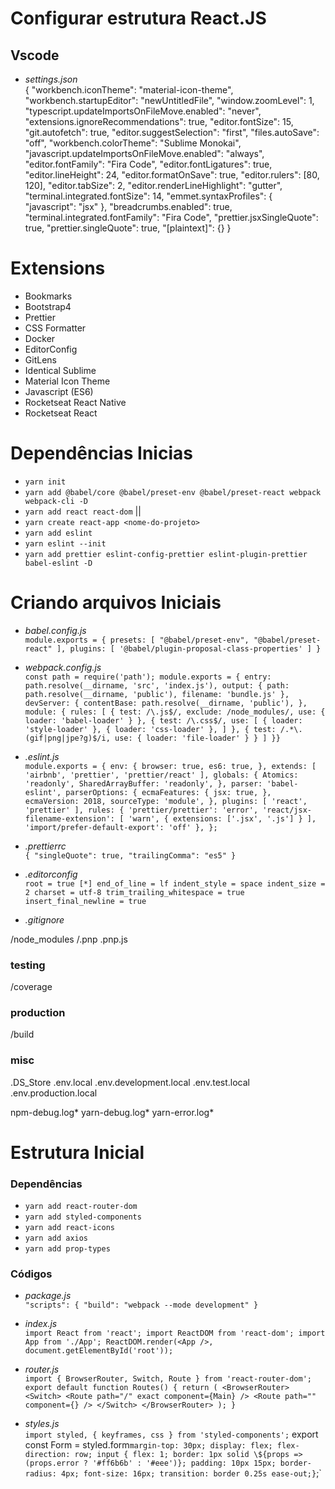 # Configurar estrutura React.JS

## Vscode

- _settings.json_ <br />
  {
  "workbench.iconTheme": "material-icon-theme",
  "workbench.startupEditor": "newUntitledFile",
  "window.zoomLevel": 1,
  "typescript.updateImportsOnFileMove.enabled": "never",
  "extensions.ignoreRecommendations": true,
  "editor.fontSize": 15,
  "git.autofetch": true,
  "editor.suggestSelection": "first",
  "files.autoSave": "off",
  "workbench.colorTheme": "Sublime Monokai",
  "javascript.updateImportsOnFileMove.enabled": "always",
  "editor.fontFamily": "Fira Code",
  "editor.fontLigatures": true,
  "editor.lineHeight": 24,
  "editor.formatOnSave": true,
  "editor.rulers": [80, 120],
  "editor.tabSize": 2,
  "editor.renderLineHighlight": "gutter",
  "terminal.integrated.fontSize": 14,
  "emmet.syntaxProfiles": {
  "javascript": "jsx"
  },
  "breadcrumbs.enabled": true,
  "terminal.integrated.fontFamily": "Fira Code",
  "prettier.jsxSingleQuote": true,
  "prettier.singleQuote": true,
  "[plaintext]": {}
  }

# Extensions

- Bookmarks
- Bootstrap4
- Prettier
- CSS Formatter
- Docker
- EditorConfig
- GitLens
- Identical Sublime
- Material Icon Theme
- Javascript (ES6)
- Rocketseat React Native
- Rocketseat React

# Dependências Inicias

- `yarn init`
- `yarn add @babel/core @babel/preset-env @babel/preset-react webpack webpack-cli -D`
- `yarn add react react-dom` ||
- `yarn create react-app <nome-do-projeto>`
- `yarn add eslint`
- `yarn eslint --init`
- `yarn add prettier eslint-config-prettier eslint-plugin-prettier babel-eslint -D`

# Criando arquivos Iniciais

- _babel.config.js_ <br />
  `module.exports = { presets: [ "@babel/preset-env", "@babel/preset-react" ], plugins: [ '@babel/plugin-proposal-class-properties' ] }`

- _webpack.config.js_ <br />
  `const path = require('path'); module.exports = { entry: path.resolve(__dirname, 'src', 'index.js'), output: { path: path.resolve(__dirname, 'public'), filename: 'bundle.js' }, devServer: { contentBase: path.resolve(__dirname, 'public'), }, module: { rules: [ { test: /\.js$/, exclude: /node_modules/, use: { loader: 'babel-loader' } }, { test: /\.css$/, use: [ { loader: 'style-loader' }, { loader: 'css-loader' }, ] }, { test: /.*\.(gif|png|jpe?g)$/i, use: { loader: 'file-loader' } } ] }}`

- _.eslint.js_ <br />
  `module.exports = { env: { browser: true, es6: true, }, extends: [ 'airbnb', 'prettier', 'prettier/react' ], globals: { Atomics: 'readonly', SharedArrayBuffer: 'readonly', }, parser: 'babel-eslint', parserOptions: { ecmaFeatures: { jsx: true, }, ecmaVersion: 2018, sourceType: 'module', }, plugins: [ 'react', 'prettier' ], rules: { 'prettier/prettier': 'error', 'react/jsx-filename-extension': [ 'warn', { extensions: ['.jsx', '.js'] } ], 'import/prefer-default-export': 'off' }, };`

- _.prettierrc_ <br />
  `{ "singleQuote": true, "trailingComma": "es5" }`

- _.editorconfig_ <br />
  `root = true [*] end_of_line = lf indent_style = space indent_size = 2 charset = utf-8 trim_trailing_whitespace = true insert_final_newline = true`

- _.gitignore_ <br />

/node_modules
/.pnp
.pnp.js

### testing

/coverage

### production

/build

### misc

.DS_Store
.env.local
.env.development.local
.env.test.local
.env.production.local

npm-debug.log*
yarn-debug.log*
yarn-error.log\*

# Estrutura Inicial

### Dependências

- `yarn add react-router-dom`
- `yarn add styled-components`
- `yarn add react-icons`
- `yarn add axios`
- `yarn add prop-types`

### Códigos

- _package.js_ <br />
  `"scripts": { "build": "webpack --mode development" }`

- _index.js_ <br />
  `import React from 'react'; import ReactDOM from 'react-dom'; import App from './App'; ReactDOM.render(<App />, document.getElementById('root'));`

- _router.js_ <br />
  `import { BrowserRouter, Switch, Route } from 'react-router-dom'; export default function Routes() { return ( <BrowserRouter> <Switch> <Route path="/" exact component={Main} /> <Route path="" component={} /> </Switch> </BrowserRouter> ); }`

- _styles.js_ <br />
  `import styled, { keyframes, css } from 'styled-components';`
  export const Form = styled.form`margin-top: 30px; display: flex; flex-direction: row; input { flex: 1; border: 1px solid \${props => (props.error ? '#ff6b6b' : '#eee')}; padding: 10px 15px; border-radius: 4px; font-size: 16px; transition: border 0.25s ease-out;}`;`
